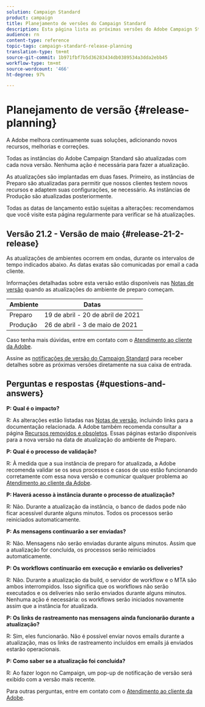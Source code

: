 ```yaml
---
solution: Campaign Standard
product: campaign
title: Planejamento de versões do Campaign Standard
description: Esta página lista as próximas versões do Adobe Campaign Standard.
audience: rn
content-type: reference
topic-tags: campaign-standard-release-planning
translation-type: tm+mt
source-git-commit: 1b971fbf7b5d36283434db0389534a3dda2ebb45
workflow-type: tm+mt
source-wordcount: '466'
ht-degree: 97%

---
```



# Planejamento de versão {#release-planning}

A Adobe melhora continuamente suas soluções, adicionando novos recursos, melhorias e correções.

Todas as instâncias do Adobe Campaign Standard são atualizadas com cada nova versão. Nenhuma ação é necessária para fazer a atualização.

As atualizações são implantadas em duas fases. Primeiro, as instâncias de Preparo são atualizadas para permitir que nossos clientes testem novos recursos e adaptem suas configurações, se necessário. As instâncias de Produção são atualizadas posteriormente.

Todas as datas de lançamento estão sujeitas a alterações: recomendamos que você visite esta página regularmente para verificar se há atualizações.

## Versão 21.2 - Versão de maio {#release-21-2-release}

As atualizações de ambientes ocorrem em ondas, durante os intervalos de tempo indicados abaixo. As datas exatas são comunicadas por email a cada cliente.

Informações detalhadas sobre esta versão estão disponíveis nas [Notas de versão](../../rn/using/release-notes.md) quando as atualizações do ambiente de preparo começam.

<table>
 <thead>
  <tr>
   <th> Ambiente<br /> </th>
   <th> Datas<br /> </th>
  </tr>
 </thead>
 <tbody>
  <tr>
   <td>Preparo<br /> </td>
   <td>19 de abril - 20 de abril de 2021<br /> </td>
  </tr>
  <tr>
   <td> Produção<br /> </td>
   <td>26 de abril - 3 de maio de 2021<br /> </td>
  </tr>
 </tbody>
</table>

Caso tenha mais dúvidas, entre em contato com o [Atendimento ao cliente da Adobe](https://helpx.adobe.com/br/enterprise/using/support-for-experience-cloud.html).

Assine as [notificações de versão do Campaign Standard](http://amc-mkt-prod1-t.adobe-campaign.com/lp/LP25?service=%40rZ5cqp2DgNzrgz0alKPInakNbPSTeJYozZYnS7Wbs802u4GlISkHZX4omtK00nAU6xzZ6luEWQzr7kQ9pkCwJYumWkU) para receber detalhes sobre as próximas versões diretamente na sua caixa de entrada.

## Perguntas e respostas {#questions-and-answers}

**P: Qual é o impacto?**

R: As alterações estão listadas nas [Notas de versão](../../rn/using/release-notes.md), incluindo links para a documentação relacionada. A Adobe também recomenda consultar a página [Recursos removidos e obsoletos](../../rn/using/deprecated-features.md). Essas páginas estarão disponíveis para a nova versão na data de atualização do ambiente de Preparo.

**P: Qual é o processo de validação?**

R: À medida que a sua instância de preparo for atualizada, a Adobe recomenda validar se os seus processos e casos de uso estão funcionando corretamente com essa nova versão e comunicar qualquer problema ao [Atendimento ao cliente da Adobe](https://helpx.adobe.com/enterprise/using/support-for-experience-cloud.html).

**P: Haverá acesso à instância durante o processo de atualização?**

R: Não. Durante a atualização da instância, o banco de dados pode não ficar acessível durante alguns minutos. Todos os processos serão reiniciados automaticamente.

**P: As mensagens continuarão a ser enviadas?**

R: Não. Mensagens não serão enviadas durante alguns minutos. Assim que a atualização for concluída, os processos serão reiniciados automaticamente.

**P: Os workflows continuarão em execução e enviarão os deliveries?**

R: Não. Durante a atualização da build, o servidor de workflow e o MTA são ambos interrompidos. Isso significa que os workflows não serão executados e os deliveries não serão enviados durante alguns minutos. Nenhuma ação é necessária: os workflows serão iniciados novamente assim que a instância for atualizada.

**P: Os links de rastreamento nas mensagens ainda funcionarão durante a atualização?**

R: Sim, eles funcionarão. Não é possível enviar novos emails durante a atualização, mas os links de rastreamento incluídos em emails já enviados estarão operacionais.

**P: Como saber se a atualização foi concluída?**

R: Ao fazer logon no Campaign, um pop-up de notificação de versão será exibido com a versão mais recente.

Para outras perguntas, entre em contato com o [Atendimento ao cliente da Adobe](https://helpx.adobe.com/enterprise/using/support-for-experience-cloud.html).
